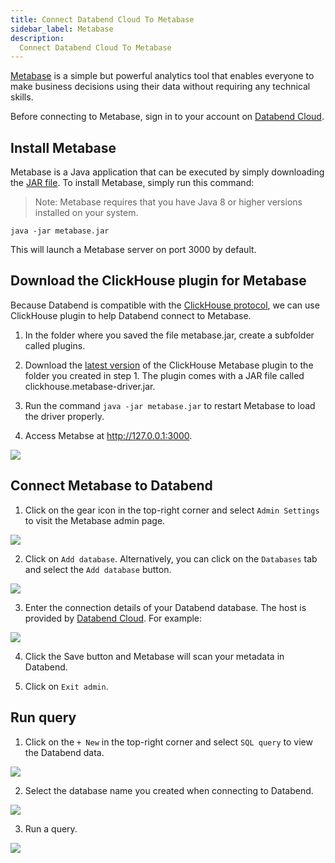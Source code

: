 ```yaml
---
title: Connect Databend Cloud To Metabase
sidebar_label: Metabase
description: 
  Connect Databend Cloud To Metabase
---
```


[Metabase](https://www.metabase.com/) is a simple but powerful analytics tool that enables everyone to make business decisions using their data without requiring any technical skills.

Before connecting to Metabase, sign in to your account on [Databend Cloud](../../10-deploy/20-databend-cloud.md).

## Install Metabase

Metabase is a Java application that can be executed by simply downloading the [JAR file](https://www.metabase.com/start/oss/jar). To install Metabase, simply run this command:

> Note: Metabase requires that you have Java 8 or higher versions installed on your system.

```shell
java -jar metabase.jar
```

This will launch a Metabase server on port 3000 by default.

## Download the ClickHouse plugin for Metabase

Because Databend is compatible with the [ClickHouse protocol](../../30-reference/00-api/02-clickhouse-handler.md), we can use ClickHouse plugin to help Databend connect to Metabase.

1. In the folder where you saved the file metabase.jar, create a subfolder called plugins.

2. Download the [latest version](https://github.com/enqueue/metabase-clickhouse-driver/releases/latest) of the ClickHouse Metabase plugin to the folder you created in step 1. The plugin comes with a JAR file called clickhouse.metabase-driver.jar.

3. Run the command `java -jar metabase.jar` to restart Metabase to load the driver properly.

4. Access Metabse at http://127.0.0.1:3000.

<img src="/img/cloud/bi/start_metabase.png"/>

## Connect Metabase to Databend

1. Click on the gear icon in the top-right corner and select `Admin Settings` to visit the Metabase admin page.

<img src="/img/cloud/bi/metabase_admin.png"/>

2. Click on `Add database`. Alternatively, you can click on the `Databases` tab and select the `Add database` button.

<img src="/img/cloud/bi/metabase_add_database.png"/>

3. Enter the connection details of your Databend database. The host is provided by [Databend Cloud](../../10-deploy/20-databend-cloud.md#connect-to-a-serverless-warehouse-on-databend-cloud). For example:

<img src="/img/cloud/bi/metabase_conn_databend.png"/>

4. Click the Save button and Metabase will scan your metadata in Databend.

5. Click on `Exit admin`.

## Run query

1. Click on the `+ New` in the top-right corner and select `SQL query` to view the Databend data.

<img src="/img/cloud/bi/start_sql_query.png"/>

2. Select the database name you created when connecting to Databend.

<img src="/img/cloud/bi/select_database.png"/>

3. Run a query.

<img src="/img/cloud/bi/run_query.png"/>
